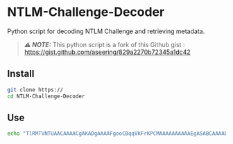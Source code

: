 # NTLM-Challenge-Decoder
Python script for decoding NTLM Challenge and retrieving metadata.

> **_:warning: NOTE:_** This python script is a fork of this Github gist : https://gist.github.com/aseering/829a2270b72345a1dc42

## Install
````bash
git clone https://
cd NTLM-Challenge-Decoder
````

## Use
````bash
echo "TlRMTVNTUAACAAAACgAKADgAAAAFgooCBqqVKFrKPCMAAAAAAAAAAEgASABCAAAABgOAJQAAAA9JAEkAUwAwADEAAgAKAEkASQBTADAAMQABAAoASQBJAFMAMAAxAAQACgBJAEkAUwAwADEAAwAKAEkASQBTADAAMQAHAAgAHwMI0VPy1QEAAAAA" | ./ntlmdecoder.py
````
